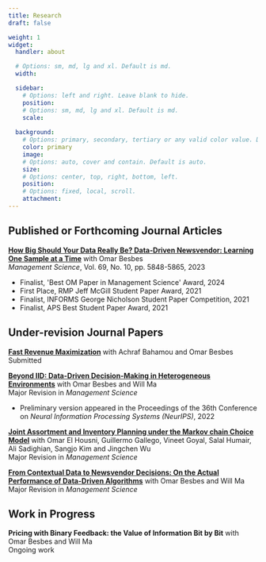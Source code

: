 ```yaml
---
title: Research
draft: false

weight: 1
widget:
  handler: about

  # Options: sm, md, lg and xl. Default is md.
  width:

  sidebar:
    # Options: left and right. Leave blank to hide.
    position:
    # Options: sm, md, lg and xl. Default is md.
    scale:
  
  background:
    # Options: primary, secondary, tertiary or any valid color value. Default is primary.
    color: primary
    image:
    # Options: auto, cover and contain. Default is auto.
    size:
    # Options: center, top, right, bottom, left.
    position:
    # Options: fixed, local, scroll.
    attachment: 
---
```


## Published or Forthcoming Journal Articles

[**How Big Should Your Data Really Be? Data-Driven Newsvendor: Learning One Sample at a Time**](https://papers.ssrn.com/sol3/papers.cfm?abstract_id=3878155) with Omar Besbes   
*Management Science*, Vol. 69, No. 10, pp. 5848-5865, 2023
  * Finalist, 'Best OM Paper in Management Science' Award, 2024
  * First Place, RMP Jeff McGill Student Paper Award, 2021  
  * Finalist, INFORMS George Nicholson Student Paper Competition, 2021  
  * Finalist, APS Best Student Paper Award, 2021  


## Under-revision Journal Papers

[**Fast Revenue Maximization**](https://papers.ssrn.com/sol3/papers.cfm?abstract_id=4890431) with Achraf Bahamou and Omar Besbes  
Submitted


[**Beyond IID: Data-Driven Decision-Making in Heterogeneous Environments**](https://papers.ssrn.com/sol3/papers.cfm?abstract_id=4140928) with Omar Besbes and Will Ma  
Major Revision in *Management Science*
  * Preliminary version appeared in the Proceedings of the 36th Conference on *Neural Information Processing Systems (NeurIPS)*, 2022


[**Joint Assortment and Inventory Planning under the Markov chain Choice Model**](https://papers.ssrn.com/sol3/papers.cfm?abstract_id=3832909) with Omar El Housni, Guillermo Gallego, Vineet Goyal, Salal Humair, Ali Sadighian, Sangjo Kim and Jingchen Wu  
Major Revision in *Management Science* 

[**From Contextual Data to Newsvendor Decisions: On the Actual Performance of Data-Driven Algorithms**](https://papers.ssrn.com/sol3/papers.cfm?abstract_id=4361470) with Omar Besbes and Will Ma  
Major Revision in *Management Science*

## Work in Progress

**Pricing with Binary Feedback: the Value of Information Bit by Bit** with Omar Besbes and Will Ma  
Ongoing work






